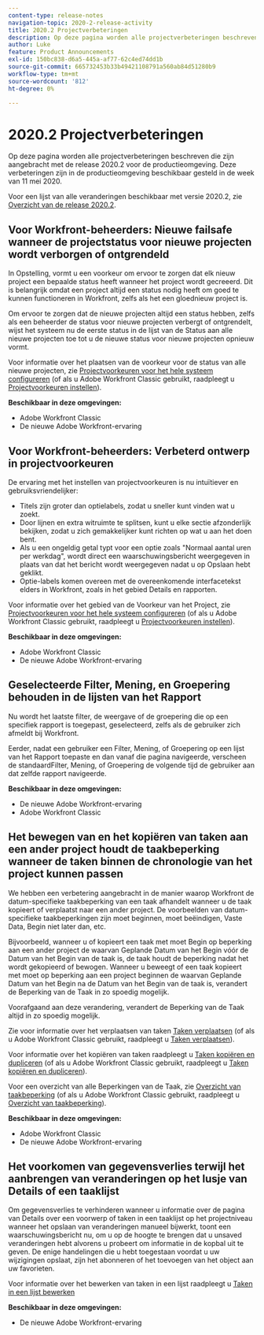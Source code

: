 ```yaml
---
content-type: release-notes
navigation-topic: 2020-2-release-activity
title: 2020.2 Projectverbeteringen
description: Op deze pagina worden alle projectverbeteringen beschreven die zijn aangebracht met de release 2020.2 voor de productieomgeving. Deze verbeteringen zijn in de productieomgeving beschikbaar gesteld in de week van 11 mei 2020.
author: Luke
feature: Product Announcements
exl-id: 150bc838-d6a5-445a-af77-62c4ed74dd1b
source-git-commit: 665732453b33b49421108791a560ab84d51280b9
workflow-type: tm+mt
source-wordcount: '812'
ht-degree: 0%

---
```


# 2020.2 Projectverbeteringen

Op deze pagina worden alle projectverbeteringen beschreven die zijn aangebracht met de release 2020.2 voor de productieomgeving. Deze verbeteringen zijn in de productieomgeving beschikbaar gesteld in de week van 11 mei 2020.

Voor een lijst van alle veranderingen beschikbaar met versie 2020.2, zie [Overzicht van de release 2020.2](../../../product-announcements/product-releases/2020.2.-release-activity/2020.2-release-overview.md).

## Voor Workfront-beheerders: Nieuwe failsafe wanneer de projectstatus voor nieuwe projecten wordt verborgen of ontgrendeld

In Opstelling, vormt u een voorkeur om ervoor te zorgen dat elk nieuw project een bepaalde status heeft wanneer het project wordt gecreeerd. Dit is belangrijk omdat een project altijd een status nodig heeft om goed te kunnen functioneren in Workfront, zelfs als het een gloednieuw project is.

Om ervoor te zorgen dat de nieuwe projecten altijd een status hebben, zelfs als een beheerder de status voor nieuwe projecten verbergt of ontgrendelt, wijst het systeem nu de eerste status in de lijst van de Status aan alle nieuwe projecten toe tot u de nieuwe status voor nieuwe projecten opnieuw vormt.

Voor informatie over het plaatsen van de voorkeur voor de status van alle nieuwe projecten, zie [Projectvoorkeuren voor het hele systeem configureren](../../../administration-and-setup/set-up-workfront/configure-system-defaults/set-project-preferences.md) (of als u Adobe Workfront Classic gebruikt, raadpleegt u [Projectvoorkeuren instellen](https://one.workfront.com/s/article/Setting-Project-Preferences-1883392298)).

**Beschikbaar in deze omgevingen:**

* Adobe Workfront Classic
* De nieuwe Adobe Workfront-ervaring

## Voor Workfront-beheerders: Verbeterd ontwerp in projectvoorkeuren

De ervaring met het instellen van projectvoorkeuren is nu intuïtiever en gebruiksvriendelijker:

* Titels zijn groter dan optielabels, zodat u sneller kunt vinden wat u zoekt.
* Door lijnen en extra witruimte te splitsen, kunt u elke sectie afzonderlijk bekijken, zodat u zich gemakkelijker kunt richten op wat u aan het doen bent.
* Als u een ongeldig getal typt voor een optie zoals &quot;Normaal aantal uren per werkdag&quot;, wordt direct een waarschuwingsbericht weergegeven in plaats van dat het bericht wordt weergegeven nadat u op Opslaan hebt geklikt.
* Optie-labels komen overeen met de overeenkomende interfacetekst elders in Workfront, zoals in het gebied Details en rapporten.

Voor informatie over het gebied van de Voorkeur van het Project, zie [Projectvoorkeuren voor het hele systeem configureren](../../../administration-and-setup/set-up-workfront/configure-system-defaults/set-project-preferences.md) (of als u Adobe Workfront Classic gebruikt, raadpleegt u [Projectvoorkeuren instellen](https://one.workfront.com/s/article/Setting-Project-Preferences-1883392298)).

**Beschikbaar in deze omgevingen:**

* Adobe Workfront Classic
* De nieuwe Adobe Workfront-ervaring

## Geselecteerde Filter, Mening, en Groepering behouden in de lijsten van het Rapport

Nu wordt het laatste filter, de weergave of de groepering die op een specifiek rapport is toegepast, geselecteerd, zelfs als de gebruiker zich afmeldt bij Workfront.

Eerder, nadat een gebruiker een Filter, Mening, of Groepering op een lijst van het Rapport toepaste en dan vanaf die pagina navigeerde, verscheen de standaardFilter, Mening, of Groepering de volgende tijd de gebruiker aan dat zelfde rapport navigeerde.

**Beschikbaar in deze omgevingen:**

* De nieuwe Adobe Workfront-ervaring
* Adobe Workfront Classic

## Het bewegen van en het kopiëren van taken aan een ander project houdt de taakbeperking wanneer de taken binnen de chronologie van het project kunnen passen

We hebben een verbetering aangebracht in de manier waarop Workfront de datum-specifieke taakbeperking van een taak afhandelt wanneer u de taak kopieert of verplaatst naar een ander project. De voorbeelden van datum-specifieke taakbeperkingen zijn moet beginnen, moet beëindigen, Vaste Data, Begin niet later dan, etc.

Bijvoorbeeld, wanneer u of kopieert een taak met moet Begin op beperking aan een ander project de waarvan Geplande Datum van het Begin vóór de Datum van het Begin van de taak is, de taak houdt de beperking nadat het wordt gekopieerd of bewogen. Wanneer u beweegt of een taak kopieert met moet op beperking aan een project beginnen de waarvan Geplande Datum van het Begin na de Datum van het Begin van de taak is, verandert de Beperking van de Taak in zo spoedig mogelijk.

Voorafgaand aan deze verandering, verandert de Beperking van de Taak altijd in zo spoedig mogelijk.

Zie voor informatie over het verplaatsen van taken [Taken verplaatsen](../../../manage-work/tasks/manage-tasks/move-tasks.md) (of als u Adobe Workfront Classic gebruikt, raadpleegt u [Taken verplaatsen](https://one.workfront.com/s/article/Moving-Tasks-2081996259)).

Voor informatie over het kopiëren van taken raadpleegt u [Taken kopiëren en dupliceren](../../../manage-work/tasks/manage-tasks/copy-and-duplicate-tasks.md) (of als u Adobe Workfront Classic gebruikt, raadpleegt u [Taken kopiëren en dupliceren](https://one.workfront.com/s/article/Copy-and-Duplicate-Tasks-218695605)).

Voor een overzicht van alle Beperkingen van de Taak, zie [Overzicht van taakbeperking](../../../manage-work/tasks/task-constraints/task-constraint-overview.md) (of als u Adobe Workfront Classic gebruikt, raadpleegt u [Overzicht van taakbeperking](https://one.workfront.com/s/article/Task-Constraint-Overview-453396848)).

**Beschikbaar in deze omgevingen:**

* Adobe Workfront Classic
* De nieuwe Adobe Workfront-ervaring

## Het voorkomen van gegevensverlies terwijl het aanbrengen van veranderingen op het lusje van Details of een taaklijst

Om gegevensverlies te verhinderen wanneer u informatie over de pagina van Details over een voorwerp of taken in een taaklijst op het projectniveau wanneer het opslaan van veranderingen manueel bijwerkt, toont een waarschuwingsbericht nu, om u op de hoogte te brengen dat u unsaved veranderingen hebt alvorens u probeert om informatie in de kopbal uit te geven. De enige handelingen die u hebt toegestaan voordat u uw wijzigingen opslaat, zijn het abonneren of het toevoegen van het object aan uw favorieten.

Voor informatie over het bewerken van taken in een lijst raadpleegt u [Taken in een lijst bewerken](../../../manage-work/tasks/manage-tasks/edit-tasks-in-a-list.md)

**Beschikbaar in deze omgevingen:**

* De nieuwe Adobe Workfront-ervaring

